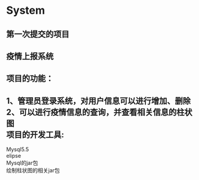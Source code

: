 System<br>
======
第一次提交的项目<br>
---------------
疫情上报系统<br>
---------------
项目的功能：<br>
-----------
1、管理员登录系统，对用户信息可以进行增加、删除<br>
2、可以进行疫情信息的查询，并查看相关信息的柱状图<br>
项目的开发工具:<br>
---------------
Mysql5.5<br>
elipse<br>
Mysql的jar包<br>
绘制柱状图的相关jar包<br>

